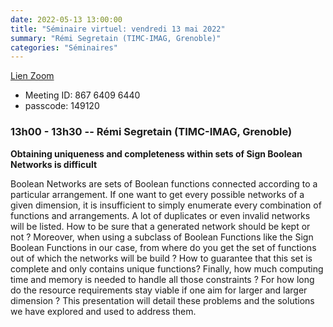 ```yaml
---
date: 2022-05-13 13:00:00
title: "Séminaire virtuel: vendredi 13 mai 2022"
summary: "Rémi Segretain (TIMC-IMAG, Grenoble)"
categories: "Séminaires"
---
```



[Lien Zoom](https://u-bordeaux-fr.zoom.us/j/86764096440?pwd=b01qOG04RTMvRWNOVHBYR1ZIbkVaUT09)
* Meeting ID: 867 6409 6440
* passcode: 149120 


### 13h00 - 13h30 -- Rémi Segretain (TIMC-IMAG, Grenoble)

**Obtaining uniqueness and completeness within sets of Sign Boolean Networks is difficult**

Boolean Networks are sets of Boolean functions connected according to a particular arrangement. If one want to get every possible networks of a given dimension, it is insufficient to simply enumerate every combination of functions and arrangements. A lot of duplicates or even invalid networks will be listed. How to be sure that a generated network should be kept or not ?
Moreover, when using a subclass of Boolean Functions like the Sign Boolean Functions in our case, from where do you get the set of functions out of which the networks will be build ? How to guarantee that this set is complete and only contains unique functions?
Finally, how much computing time and memory is needed to handle all those constraints ? For how long do the resource requirements stay viable if one aim for larger and larger dimension ?
This presentation will detail these problems and the solutions we have explored and used to address them.
